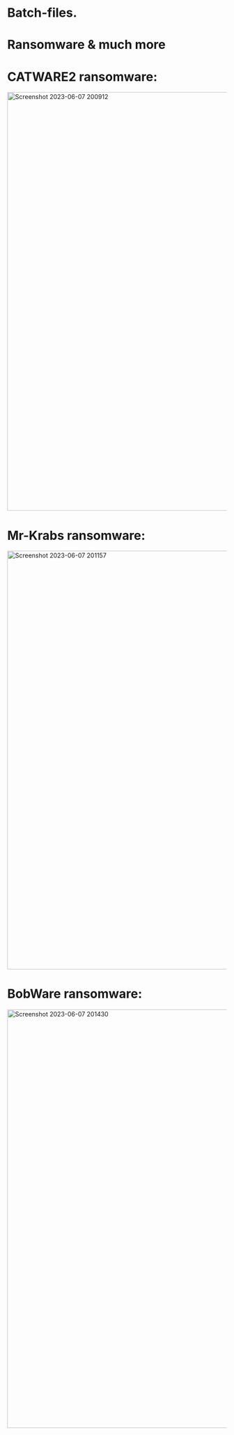 # Batch-files.

# Ransomware & much more

# CATWARE2 ransomware: 
<img width="960" alt="Screenshot 2023-06-07 200912" src="https://github.com/Err01-Hub20/Batch-files./assets/132213761/7805f191-2bce-451e-b81d-3ad9379ab2bd">

# Mr-Krabs ransomware: 
<img width="960" alt="Screenshot 2023-06-07 201157" src="https://github.com/Err01-Hub20/Batch-files./assets/132213761/a0804881-6d91-4391-b22f-39fa01153d05">

# BobWare ransomware: 
<img width="960" alt="Screenshot 2023-06-07 201430" src="https://github.com/Err01-Hub20/Batch-files./assets/132213761/61523480-0d33-43f4-a120-adfe6b3f1074">







